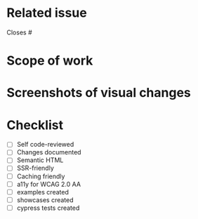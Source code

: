 # Related issue

<!-- paste a link to related issue -->

Closes #

# Scope of work

<!-- describe what you did -->

# Screenshots of visual changes

<!-- if visual changes applied -->

# Checklist

- [ ] Self code-reviewed
- [ ] Changes documented
- [ ] Semantic HTML
- [ ] SSR-friendly
- [ ] Caching friendly
- [ ] a11y for WCAG 2.0 AA
- [ ] examples created
- [ ] showcases created
- [ ] cypress tests created
